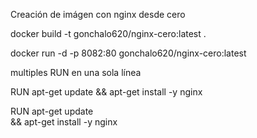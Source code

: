 Creación de imágen con nginx desde cero

docker build -t gonchalo620/nginx-cero:latest .

docker run -d -p 8082:80 gonchalo620/nginx-cero:latest

multiples RUN en una sola línea

RUN apt-get update && apt-get install -y nginx

RUN apt-get update \
    && apt-get install -y nginx